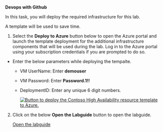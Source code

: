 **Devops with Github**

In this task, you will deploy the required infrastructure for this lab.

A template will be used to save time.

1.  Select the **Deploy to Azure** button below to open the Azure portal and launch the template deployment for the additional infrastructure components that will be used during the lab. Log in to the Azure portal using your subscription credentials if you are prompted to do so.

- Enter the below parameters while deploying the tempalte.
  * VM UserName: Enter **demouser**
  * VM Password: Enter **Password.1!!**
  * DeploymentID: Enter any unique 6 digit numbers.
  
    [![Button to deploy the Contoso High Availability resource template to Azure.](https://aka.ms/deploytoazurebutton "Deploy the Contoso HA resources to Azure")](https://portal.azure.com/#create/Microsoft.Template/uri/https%3A%2F%2Fraw.githubusercontent.com%2FCloudLabsAI-Azure%2FDevops-with-Github%2Fmain%2Ftemplate%2Ftemplate.Json)
    
2. Click on the below **Open the Labguide** button to open the labguide.
      
   [Open the labguide](https://experience.cloudlabs.ai/#/labguidepreview/47b6db5e-d056-4284-9f2b-36867257dd6b)



